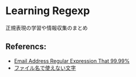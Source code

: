# Learning Regexp
正規表現の学習や情報収集のまとめ


## Referencs:
- [Email Address Regular Expression That 99.99%](http://emailregex.com/)
- [ファイル名で使えない文字](http://www.sharp.co.jp/support/mebius/tips/tips-zz16.htm)
